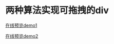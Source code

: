 # 两种算法实现可拖拽的div
[在线预览demo1](https://michael-py001.github.io/JS-movable-div/%E5%8F%AF%E6%8B%96%E5%8A%A8div_demo1.html)

[在线预览demo2](https://michael-py001.github.io/JS-movable-div/%E5%8F%AF%E6%8B%96%E5%8A%A8div_demo2.html)